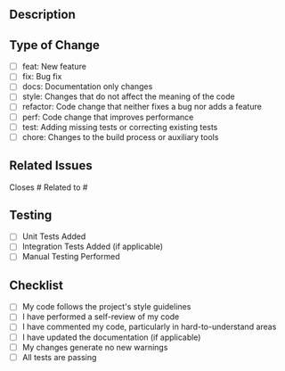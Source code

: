 ## Description
<!-- Describe your changes in detail -->

## Type of Change
<!-- Please select the appropriate type from the list below by replacing [ ] with [x] -->
- [ ] feat: New feature
- [ ] fix: Bug fix
- [ ] docs: Documentation only changes
- [ ] style: Changes that do not affect the meaning of the code
- [ ] refactor: Code change that neither fixes a bug nor adds a feature
- [ ] perf: Code change that improves performance
- [ ] test: Adding missing tests or correcting existing tests
- [ ] chore: Changes to the build process or auxiliary tools

## Related Issues
<!-- List any related issues using the GitHub issue reference format (#123) -->
Closes #
Related to #

## Testing
<!-- Describe the tests you ran and how to reproduce them -->
- [ ] Unit Tests Added
- [ ] Integration Tests Added (if applicable)
- [ ] Manual Testing Performed

## Checklist
- [ ] My code follows the project's style guidelines
- [ ] I have performed a self-review of my code
- [ ] I have commented my code, particularly in hard-to-understand areas
- [ ] I have updated the documentation (if applicable)
- [ ] My changes generate no new warnings
- [ ] All tests are passing